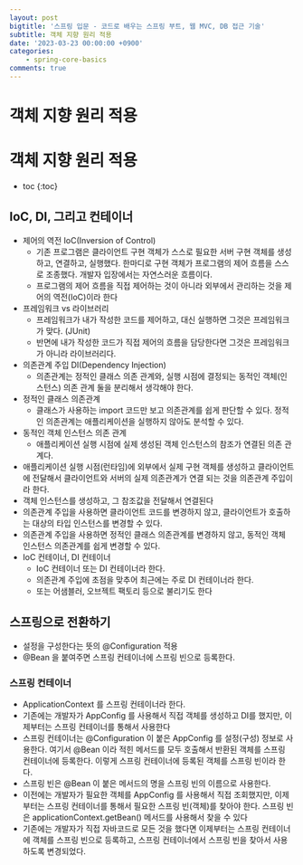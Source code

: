 ```yaml
---
layout: post
bigtitle: '스프링 입문 - 코드로 배우는 스프링 부트, 웹 MVC, DB 접근 기술'
subtitle: 객체 지향 원리 적용
date: '2023-03-23 00:00:00 +0900'
categories:
    - spring-core-basics
comments: true
---
```


# 객체 지향 원리 적용

# 객체 지향 원리 적용
* toc
{:toc}

## IoC, DI, 그리고 컨테이너

+ 제어의 역전 IoC(Inversion of Control)
  + 기존 프로그램은 클라이언트 구현 객체가 스스로 필요한 서버 구현 객체를 생성하고, 연결하고, 실행했다.
    한마디로 구현 객체가 프로그램의 제어 흐름을 스스로 조종했다. 개발자 입장에서는 자연스러운 흐름이다.
  + 프로그램의 제어 흐름을 직접 제어하는 것이 아니라 외부에서 관리하는 것을 제어의 역전(IoC)이라 한다
+ 프레임워크 vs 라이브러리
  + 프레임워크가 내가 작성한 코드를 제어하고, 대신 실행하면 그것은 프레임워크가 맞다. (JUnit)
  + 반면에 내가 작성한 코드가 직접 제어의 흐름을 담당한다면 그것은 프레임워크가 아니라 라이브러리다.
+ 의존관계 주입 DI(Dependency Injection)
  + 의존관계는 정적인 클래스 의존 관계와, 실행 시점에 결정되는 동적인 객체(인스턴스) 의존 관계 둘을 분리해서 생각해야 한다. 
+ 정적인 클래스 의존관계
  + 클래스가 사용하는 import 코드만 보고 의존관계를 쉽게 판단할 수 있다. 정적인 의존관계는 애플리케이션을 실행하지 않아도 분석할 수 있다.
+ 동적인 객체 인스턴스 의존 관계
  + 애플리케이션 실행 시점에 실제 생성된 객체 인스턴스의 참조가 연결된 의존 관계다.
+ 애플리케이션 실행 시점(런타임)에 외부에서 실제 구현 객체를 생성하고 클라이언트에 전달해서 클라이언트와 서버의 실제 의존관계가 연결 되는 것을 의존관계 주입이라 한다.
+ 객체 인스턴스를 생성하고, 그 참조값을 전달해서 연결된다
+ 의존관계 주입을 사용하면 클라이언트 코드를 변경하지 않고, 클라이언트가 호출하는 대상의 타입 인스턴스를 변경할 수 있다.
+ 의존관계 주입을 사용하면 정적인 클래스 의존관계를 변경하지 않고, 동적인 객체 인스턴스 의존관계를 쉽게 변경할 수 있다.
+ IoC 컨테이너, DI 컨테이너
  + IoC 컨테이너 또는 DI 컨테이너라 한다. 
  + 의존관계 주입에 초점을 맞추어 최근에는 주로 DI 컨테이너라 한다.
  + 또는 어샘블러, 오브젝트 팩토리 등으로 불리기도 한다

## 스프링으로 전환하기
+ 설정을 구성한다는 뜻의 @Configuration 적용
+ @Bean 을 붙여주면 스프링 컨테이너에 스프링 빈으로 등록한다.

### 스프링 컨테이너
+ ApplicationContext 를 스프링 컨테이너라 한다.
+ 기존에는 개발자가 AppConfig 를 사용해서 직접 객체를 생성하고 DI를 했지만, 이제부터는 스프링 컨테이너를 통해서 사용한다
+ 스프링 컨테이너는 @Configuration 이 붙은 AppConfig 를 설정(구성) 정보로 사용한다. 여기서 @Bean
  이라 적힌 메서드를 모두 호출해서 반환된 객체를 스프링 컨테이너에 등록한다. 이렇게 스프링 컨테이너에
  등록된 객체를 스프링 빈이라 한다.
+ 스프링 빈은 @Bean 이 붙은 메서드의 명을 스프링 빈의 이름으로 사용한다. 
+ 이전에는 개발자가 필요한 객체를 AppConfig 를 사용해서 직접 조회했지만, 이제부터는 스프링
  컨테이너를 통해서 필요한 스프링 빈(객체)를 찾아야 한다. 스프링 빈은
  applicationContext.getBean() 메서드를 사용해서 찾을 수 있다
+ 기존에는 개발자가 직접 자바코드로 모든 것을 했다면 이제부터는 스프링 컨테이너에 객체를 스프링 빈으로
  등록하고, 스프링 컨테이너에서 스프링 빈을 찾아서 사용하도록 변경되었다.
